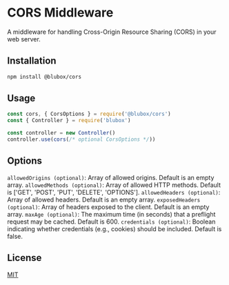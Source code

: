# CORS Middleware

A middleware for handling Cross-Origin Resource Sharing (CORS) in your web server.

## Installation

```bash
npm install @blubox/cors
```

## Usage

```js
const cors, { CorsOptions } = require('@blubox/cors')
const { Controller } = require('blubox')

const controller = new Controller()
controller.use(cors(/* optional CorsOptions */))
```

## Options

`allowedOrigins (optional)`: Array of allowed origins. Default is an empty array.
`allowedMethods (optional)`: Array of allowed HTTP methods. Default is ['GET', 'POST', 'PUT', 'DELETE', 'OPTIONS'].
`allowedHeaders (optional)`: Array of allowed headers. Default is an empty array.
`exposedHeaders (optional)`: Array of headers exposed to the client. Default is an empty array.
`maxAge (optional)`: The maximum time (in seconds) that a preflight request may be cached. Default is 600.
`credentials (optional)`: Boolean indicating whether credentials (e.g., cookies) should be included. Default is false.

## License

[MIT](https://github.com/gnzcode/blubox/blob/main/LICENSE.md)
